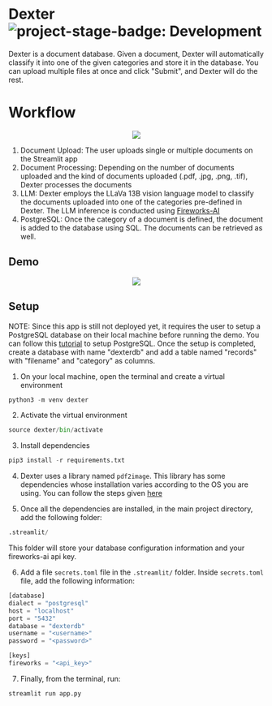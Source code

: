 # Dexter ![project-stage-badge: Development](https://img.shields.io/badge/Project%20Stage-Development-yellowgreen.svg)

Dexter is a document database. Given a document, Dexter will automatically classify it into one of the given categories and store it in the database. You can upload multiple files at once and click "Submit", and Dexter will do the rest.

# Workflow
<p align = "center"><img src = "https://github.com/user-attachments/assets/6bece8d4-64a9-42fe-a3ac-c209e5c0608e"></p>

1. Document Upload: The user uploads single or multiple documents on the Streamlit app
2. Document Processing: Depending on the number of documents uploaded and the kind of documents uploaded (.pdf, .jpg, .png, .tif), Dexter processes the documents
3. LLM: Dexter employs the LLaVa 13B vision language model to classify the documents uploaded into one of the categories pre-defined in Dexter. The LLM inference is conducted using <a href = "https://fireworks.ai/">Fireworks-AI</a>
4. PostgreSQL: Once the category of a document is defined, the document is added to the database using SQL. The documents can be retrieved as well.

## Demo
<p align = "center"><a href = "https://www.youtube.com/watch?v=ngD0vXelB-w"><img src = "https://img.youtube.com/vi/ngD0vXelB-w/0.jpg"></a></p>


## Setup

NOTE: Since this app is still not deployed yet, it requires the user to setup a PostgreSQL database on their local machine before running the demo. You can follow this <a href = "https://www.youtube.com/watch?v=qw--VYLpxG4&t=2539s">tutorial</a> to setup PostgreSQL. Once the setup is completed, create a database with name "dexterdb" and add a table named "records" with "filename" and "category" as columns.

1. On your local machine, open the terminal and create a virtual environment
```python
python3 -m venv dexter
```

2. Activate the virtual environment
```python
source dexter/bin/activate
```

3. Install dependencies
```python
pip3 install -r requirements.txt
```

4. Dexter uses a library named ```pdf2image```. This library has some dependencies whose installation varies according to the OS you are using. You can follow the steps given <a href = "https://github.com/Belval/pdf2image">here</a>

5. Once all the dependencies are installed, in the main project directory, add the following folder:
```python
.streamlit/
```
This folder will store your database configuration information and your fireworks-ai api key.

6. Add a file ```secrets.toml``` file in the ```.streamlit/``` folder. Inside ```secrets.toml``` file, add the following information:
```python
[database]
dialect = "postgresql"
host = "localhost"
port = "5432"
database = "dexterdb"
username = "<username>"
password = "<password>"

[keys]
fireworks = "<api_key>"
```

7. Finally, from the terminal, run:
```python
streamlit run app.py
```

